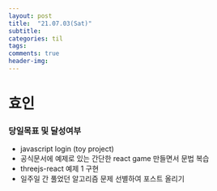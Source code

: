 ```yaml
---
layout: post
title:  "21.07.03(Sat)"
subtitle:
categories: til
tags:
comments: true
header-img: 
---
```

# 효인
### 당일목표 및 달성여부
- javascript login (toy project)
- 공식문서에 예제로 있는 간단한 react game 만들면서 문법 복습
- threejs-react 예제 1 구현
- 일주일 간 풀었던 알고리즘 문제 선별하여 포스트 올리기
